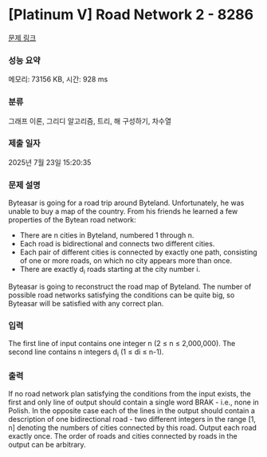 # [Platinum V] Road Network 2 - 8286 

[문제 링크](https://www.acmicpc.net/problem/8286) 

### 성능 요약

메모리: 73156 KB, 시간: 928 ms

### 분류

그래프 이론, 그리디 알고리즘, 트리, 해 구성하기, 차수열

### 제출 일자

2025년 7월 23일 15:20:35

### 문제 설명

<p>Byteasar is going for a road trip around Byteland. Unfortunately, he was unable to buy a map of the country. From his friends he learned a few properties of the Bytean road network:</p>

<ul>
	<li>There are n cities in Byteland, numbered 1 through n.</li>
	<li>Each road is bidirectional and connects two different cities.</li>
	<li>Each pair of different cities is connected by exactly one path, consisting of one or more roads, on which no city appears more than once.</li>
	<li>There are exactly d<sub>i</sub> roads starting at the city number i.</li>
</ul>

<p>Byteasar is going to reconstruct the road map of Byteland. The number of possible road networks satisfying the conditions can be quite big, so Byteasar will be satisfied with any correct plan.</p>

### 입력 

 <p>The first line of input contains one integer n (2 ≤ n ≤ 2,000,000). The second line contains n integers d<sub>i</sub> (1 ≤ di ≤ n-1).</p>

### 출력 

 <p>If no road network plan satisfying the conditions from the input exists, the first and only line of output should contain a single word BRAK - i.e., none in Polish. In the opposite case each of the lines in the output should contain a description of one bidirectional road - two different integers in the range [1, n] denoting the numbers of cities connected by this road. Output each road exactly once. The order of roads and cities connected by roads in the output can be arbitrary.</p>

